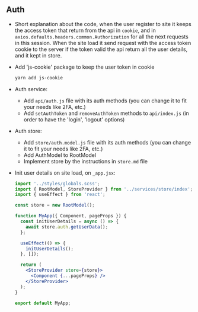 ## Auth

- Short explanation about the code, when the user register to site it keeps the access token that return from the api in `cookie`, and in `axios.defaults.headers.common.Authorization` for all the next requests in this session. When the site load it send request with the access token cookie to the server if the token valid the api return all the user details, and it kept in store.

- Add 'js-cookie' package to keep the user token in cookie

  ```bash
  yarn add js-cookie
  ```

- Auth service:

  - Add `api/auth.js` file with its auth methods (you can change it to fit your needs like 2FA, etc.)
  - Add `setAuthToken` and `removeAuthToken` methods to `api/index.js` (in order to have the 'login', 'logout' options)

- Auth store:

  - Add `store/auth.model.js` file with its auth methods (you can change it to fit your needs like 2FA, etc.)
  - Add AuthModel to RootModel
  - Implement store by the instructions in `store.md` file

- Init user details on site load, on `_app.jsx`:

  ```jsx
  import '../styles/globals.scss';
  import { RootModel, StoreProvider } from '../services/store/index';
  import { useEffect } from 'react';

  const store = new RootModel();

  function MyApp({ Component, pageProps }) {
    const initUserDetails = async () => {
      await store.auth.getUserData();
    };

    useEffect(() => {
      initUserDetails();
    }, []);

    return (
      <StoreProvider store={store}>
        <Component {...pageProps} />
      </StoreProvider>
    );
  }

  export default MyApp;
  ```
